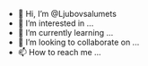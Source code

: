 - 👋 Hi, I’m @Ljubovsalumets
- 👀 I’m interested in ...
- 🌱 I’m currently learning ...
- 💞️ I’m looking to collaborate on ...
- 📫 How to reach me ...

<!---
Ljubovsalumets/Ljubovsalumets is a ✨ special ✨ repository because its `README.md` (this file) appears on your GitHub profile.
You can click the Preview link to take a look at your changes.
--->
